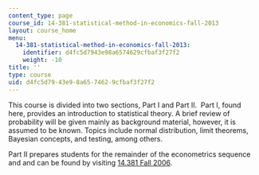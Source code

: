 ```yaml
---
content_type: page
course_id: 14-381-statistical-method-in-economics-fall-2013
layout: course_home
menu:
  14-381-statistical-method-in-economics-fall-2013:
    identifier: d4fc5d7943e98a6574629cfbaf3f27f2
    weight: -10
title: ''
type: course
uid: d4fc5d79-43e9-8a65-7462-9cfbaf3f27f2
---
```

This course is divided into two sections, Part I and Part II.  Part I, found here, provides an introduction to statistical theory. A brief review of probability will be given mainly as background material, however, it is assumed to be known. Topics include normal distribution, limit theorems, Bayesian concepts, and testing, among others. 

Part II prepares students for the remainder of the econometrics sequence and and can be found by visiting [14.381 Fall 2006](/courses/14-381-statistical-method-in-economics-fall-2006).
